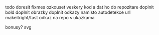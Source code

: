 todo
  doresit fixmes
  ozkouset veskery kod a dat ho do repozitare
  doplnit bold
  doplnit obrazky
  doplnit odkazy namisto autodetekce url
  makeitright/fast
  odkaz na repo s ukazkama

bonusy?
  svg
